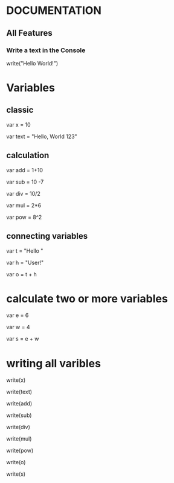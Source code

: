# DOCUMENTATION

## All Features

### Write a text in the Console

write("Hello World!")

# Variables

## classic

var x = 10

var text = "Hello, World 123"

## calculation 

var add = 1+10

var sub = 10 -7

var div = 10/2

var mul = 2*6

var pow = 8^2

## connecting variables 

var t = "Hello "

var h = "User!"

var o = t + h

# calculate two or more variables 

var e = 6 

var w = 4

var s = e + w

# writing all varibles

write(x)

write(text)

write(add)

write(sub)

write(div)

write(mul)

write(pow)

write(o)

write(s)
